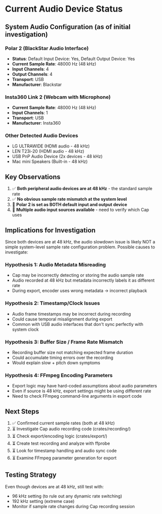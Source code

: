 # Current Audio Device Status

## System Audio Configuration (as of initial investigation)

### Polar 2 (BlackStar Audio Interface)
- **Status**: Default Input Device: Yes, Default Output Device: Yes
- **Current Sample Rate**: 48000 Hz (48 kHz)
- **Input Channels**: 4
- **Output Channels**: 4
- **Transport**: USB
- **Manufacturer**: Blackstar

### Insta360 Link 2 (Webcam with Microphone)
- **Current Sample Rate**: 48000 Hz (48 kHz)
- **Input Channels**: 1
- **Transport**: USB
- **Manufacturer**: Insta360

### Other Detected Audio Devices
- LG ULTRAWIDE (HDMI audio - 48 kHz)
- LEN T23i-20 (HDMI audio - 48 kHz)
- USB PnP Audio Device (2x devices - 48 kHz)
- Mac mini Speakers (Built-in - 48 kHz)

## Key Observations

1. ✅ **Both peripheral audio devices are at 48 kHz** - the standard sample rate
2. ✅ **No obvious sample rate mismatch at the system level**
3. 🤔 **Polar 2 is set as BOTH default input and output device**
4. 📝 **Multiple audio input sources available** - need to verify which Cap uses

## Implications for Investigation

Since both devices are at 48 kHz, the audio slowdown issue is likely NOT a simple system-level sample rate configuration problem. Possible causes to investigate:

### Hypothesis 1: Audio Metadata Misreading
- Cap may be incorrectly detecting or storing the audio sample rate
- Audio recorded at 48 kHz but metadata incorrectly labels it as different rate
- During export, encoder uses wrong metadata → incorrect playback

### Hypothesis 2: Timestamp/Clock Issues
- Audio frame timestamps may be incorrect during recording
- Could cause temporal misalignment during export
- Common with USB audio interfaces that don't sync perfectly with system clock

### Hypothesis 3: Buffer Size / Frame Rate Mismatch
- Recording buffer size not matching expected frame duration
- Could accumulate timing errors over the recording
- Would explain slow + pitch down symptoms

### Hypothesis 4: FFmpeg Encoding Parameters
- Export logic may have hard-coded assumptions about audio parameters
- Even if source is 48 kHz, export settings might be using different rate
- Need to check FFmpeg command-line arguments in export code

## Next Steps
1. ✅ Confirmed current sample rates (both at 48 kHz)
2. ⏳ Investigate Cap audio recording code (crates/recording/)
3. ⏳ Check export/encoding logic (crates/export/)
4. ⏳ Create test recording and analyze with ffprobe
5. ⏳ Look for timestamp handling and audio sync code
6. ⏳ Examine FFmpeg parameter generation for export

## Testing Strategy
Even though devices are at 48 kHz, still test with:
- 96 kHz setting (to rule out any dynamic rate switching)
- 192 kHz setting (extreme case)
- Monitor if sample rate changes during Cap recording session
